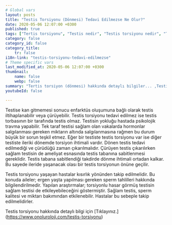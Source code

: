 ```yaml
---
# Global vars
layout: posts
title: "Testis Torsiyonu (Dönmesi) Tedavi Edilmezse Ne Olur?"
date: 2020-05-06 12:07:00 +0300
published: true
tags: ["Tertis torsiyonu", "Testis nedir", "Testis torsiyonu nedir", "Testis torsiyonu testis kanseri", "testis torsiyonu tipi", "Testis torsiyonu erken müdahale", "Testis torsiyonu teşhis", "Testis torsiyonu tedavi", "Testis torsiyonu ameliyat" , "testis dönmesi", "testis torsiyonu ne zaman", "testis torsiyonu neden", "testis torsiyonu acil", "testis torsiyonu belirti", "testis torsiyonu ultrasonografi", "testis torsiyonu tipi" , "testis torsiyonu tedavi", "testis torsiyonu çözüm", "testis dönmesi ameliyatı", "testis dönmesi tedavi"]
category: false
category_id: false
category_title:
    tr: false
i18n-link: "testis-torsiyonu-tedavi-edilmezse"
# Theme specific vars
last_modified_at: 2020-05-06 12:07:00 +0300
thumbnail:
    name: false
    webp: false
summary: "Tertis torsiyon (dönmesi) hakkında detaylı bilgiler... ,Testis nedir?, Testiste ağrı ve şişliklerin nedenleri? , Testis torsiyonu nedir?, Testis torsiyonu testis kanseriyle birlikte olur mu? , Kaç tip testis torsiyon vardır? , Testis torsiyonunda erken müdahale? , Testis torsiyonu teşhisi ve tedavisi, Testis torsiyonu ameliyatı"
youtubeId: false

---
```






Testise kan gitmemesi sonucu enfarktüs oluşumuna bağlı olarak testis iltihaplanabilir veya çürüyebilir. Testis torsiyonu tedavi edilmez ise testis torbasının bir tarafında testis olmaz. Testisin yokluğu hastada psikolojik travma yapabilir. Tek taraf testisi sağlam olan vakalarda hormonlar salgılanması gereken miktarın altında salgılanmasına rağmen bu durum büyük bir sorun teşkil etmez. Eğer bir testiste testis torsiyonu var ise diğer testiste ileriki dönemde torsiyon ihtimali vardır. Dönen testis tedavi edilmediği ve çürüdüğü zaman çıkarılmalıdır. Çürüyen testis çıkarılırken sağlam testisin de ameliyat esnasında testis tabanına sabitlenmesi gereklidir. Testis tabana sabitlendiği takdirde dönme ihtimali ortadan kalkar. Bu sayede ileride yaşanacak olası bir testis torsiyonun önüne geçilir.

Testis torsiyonu yaşayan hastalar kısırlık yönünden takip edilmelidir. Bu konuda aileler; ergen yaşta yapılması gereken sperm tahlilleri hakkında bilgilendirilmedir.  Yapılan araştırmalar; torsiyonlu hasar görmüş testisin sağlam testisi de etkileyebileceğini göstermiştir. Sağlam testis, sperm kalitesi ve miktarı bakımından etkilenebilir. Hastalar bu sebeple takip edilmelidirler.


Testis torsiyonu hakkında detaylı bilgi için [Tıklayınız.] (https://www.onoluroloji.com/testis-torsiyonu)
